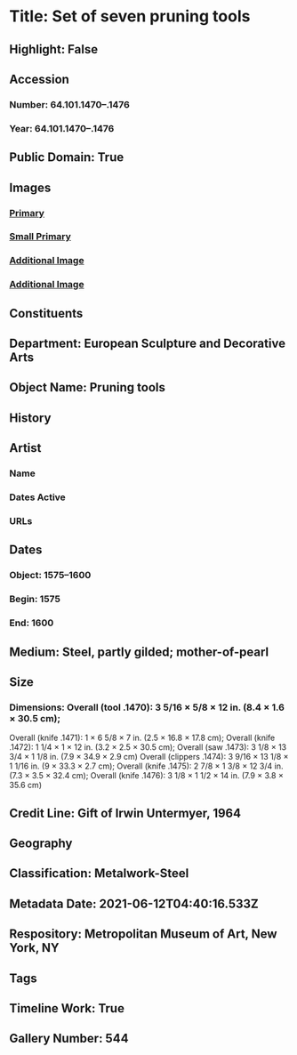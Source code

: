# Title: Set of seven pruning tools
## Highlight: False
## Accession
### Number: 64.101.1470–.1476
### Year: 64.101.1470–.1476
## Public Domain: True
## Images
### [Primary](https://images.metmuseum.org/CRDImages/es/original/DT278729.jpg)
### [Small Primary](https://images.metmuseum.org/CRDImages/es/web-large/DT278729.jpg)
### [Additional Image](https://images.metmuseum.org/CRDImages/es/original/211412.jpg)
### [Additional Image](https://images.metmuseum.org/CRDImages/es/original/211413.jpg)
## Constituents
## Department: European Sculpture and Decorative Arts
## Object Name: Pruning tools
## History
## Artist
### Name
### Dates Active
### URLs
## Dates
### Object: 1575–1600
### Begin: 1575
### End: 1600
## Medium: Steel, partly gilded; mother-of-pearl
## Size
### Dimensions: Overall (tool .1470): 3 5/16 × 5/8 × 12 in. (8.4 × 1.6 × 30.5 cm);
Overall (knife .1471): 1 × 6 5/8 × 7 in. (2.5 × 16.8 × 17.8 cm);
Overall (knife .1472): 1 1/4 × 1 × 12 in. (3.2 × 2.5 × 30.5 cm);
Overall (saw .1473): 3 1/8 × 13 3/4 × 1 1/8 in. (7.9 × 34.9 × 2.9 cm)
Overall (clippers .1474): 3 9/16 × 13 1/8 × 1 1/16 in. (9 × 33.3 × 2.7 cm);
Overall (knife .1475): 2 7/8 × 1 3/8 × 12 3/4 in. (7.3 × 3.5 × 32.4 cm);
Overall (knife .1476): 3 1/8 × 1 1/2 × 14 in. (7.9 × 3.8 × 35.6 cm)
## Credit Line: Gift of Irwin Untermyer, 1964
## Geography
## Classification: Metalwork-Steel
## Metadata Date: 2021-06-12T04:40:16.533Z
## Respository: Metropolitan Museum of Art, New York, NY
## Tags
## Timeline Work: True
## Gallery Number: 544
